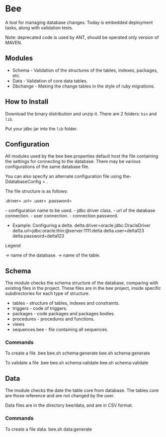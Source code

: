 # Bee

A tool for managing database changes.
Today is embedded deployment tasks, along with validation tests.

Note: deprecated code is used by ANT, should be operated only version of MAVEN.

## Modules

* Schema - Validation of the structures of the tables, indexes, packages, etc.
* Data - Validation of core data tables.
* Dbchange - Making the change tables in the style of ruby migrations.

## How to Install

Download the binary distribution and unzip it. There are 2 folders: `bin` and `lib`.

Put your jdbc jar into the `lib` folder.

## Configuration

All modules used by the bee bee.properties default host the file containing the settings for connecting to the database. There may be various configurations of the same database file.

You can also specify an alternate configuration file using the-DdatabaseConfig = <file>.

The file structure is as follows: 

  <conf>.driver=<driver>
  <conf>.url=<url>
  <conf>.user=<user>
  <conf>.password=<password>

  <conf> - configuration name to be used.
  <driver> - jdbc driver class.
  <url> - url of the database connection.
  <user> - user connection.
  <password> - connection password.

* Example:
    Configuring a delta.
      delta.driver=oracle.jdbc.OracleDriver
      delta.url=jdbc:oracle:thin:@server:1111:delta
      delta.user=delta123
      delta.password=delta123

Legend

  <configuration> -> name of the database.
  <object> -> name of the table.

## Schema

The module checks the schema structure of the database, comparing with existing files in the project. These files are in the bee project, inside specific subdirectories for each type of structure.

   * tables  -  structure of tables, indexes and constraints.
   * triggers  -  code of triggers.
   * packages  -  code packages and packages bodies.
   * procedures  -  procedures and functions.
   * views
   * sequences.bee  -  file containing all sequences.

### Commands

 To create a file .bee
   bee.sh schema:generate <configuration>
   bee.sh schema:generate <configuration> <object>

 To validate a file .bee
   bee.sh schema:validate <configuration>
   bee.sh schema:validate <configuration> <object>


## Data

The module checks the date the table core from database. The tables core are those reference and are not changed by the user.

Data files are in the directory bee/data, and are in CSV format.

### Commands

  To create a file data.
     bee.sh data:generate <configuration> <object>

  To validate all tables core of database.
     bee.sh data:validate <configuration>

  To validate one table core.
     bee.sh data:validate <configuration> <object>


## Dbchange

The Dbchange module performs the task of changing the database, following the concepts of ruby migrations. At the time of execution of the update module should check which scripts will be executed and then execute them in chronological order.


* Each file represents a file dbchange or more changes in the database and the file name follows the format:

    codigo timestamp + description + .dbchange


* The contents of the file consists of comments, update script and rollback script. example:

    -- comment script

    ::up

        command to update the database;
        command to update the database;
        command to update the database;


    ::down
        
        command to reverse the database;
        command to reverse the database;
        command to reverse the database;


Note:  when there is no rollback commands section: down should be removed, including its header. This will indicate to the bee there is no way to reverse the script.

### Commands

  To create dbchange.
     bee.sh dbchange:create <description of file>

  To verify status of dbchanges in database(dbchanges implemented and not implemented).
     bee.sh dbchange:status <configuration>

  To implement all dbchanges.  
     bee.sh dbchange:up <configuration>

  To implement one dbchanges(up)
     bee.sh dbchange:up <configuration> <name of file> Example: 1311201110120100-easter_egg.dbchange

  To implement one dbchanges(down)
     bee.sh dbchange:down <configuration> <name of file>


## Known Issues

* The `dbschema:generate` and `dbchema:validate` only works on Oracle databases
* Windows .bat script doesn't scan for lib jars, so you need to set the CLASSPATH variable manually.